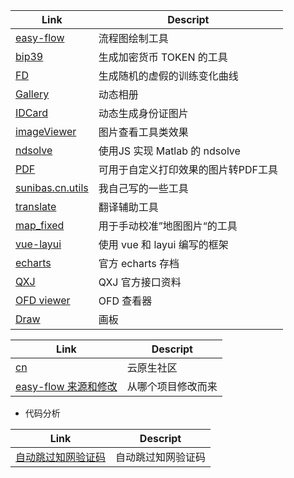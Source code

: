| Link                                              | Descript                 |
|---------------------------------------------------|--------------------------|
| [easy-flow](./easy-flow/index.html)               | 流程图绘制工具                  |
| [bip39](./bip39/bip39-standalone.html)            | 生成加密货币 TOKEN 的工具         |
| [FD](./FakeData_xiaobai/index.html)               | 生成随机的虚假的训练变化曲线           |
| [Gallery](./galleryAni/index.html)                | 动态相册                     |
| [IDCard](./idcard/index.html)                     | 动态生成身份证图片                |
| [imageViewer](./imageViewer/index.html)           | 图片查看工具类效果                |
| [ndsolve](./ndsolve/index.html)                   | 使用JS 实现 Matlab 的 ndsolve |
| [PDF](./PDF/index.html)                           | 可用于自定义打印效果的图片转PDF工具      |
| [sunibas.cn.utils](./sunibas.cn.utils/index.html) | 我自己写的一些工具                |
| [translate](./trans/trans.html)                   | 翻译辅助工具                   |
| [map_fixed](./map_fixed/index.html)               | 用于手动校准”地图图片“的工具          |
| [vue-layui](./vue-layui/index.html)               | 使用 vue 和 layui 编写的框架     |
| [echarts](./echarts/index.html)                   | 官方 echarts 存档            |
| [QXJ](./qxj/index.html)                           | QXJ 官方接口资料               |
| [OFD viewer](./OFDViewer/index.html)              | OFD 查看器                  |
| [Draw](./draw/index.html)                         | 画板                       |



| Link                                                       | Descript  |
|------------------------------------------------------------|-----------|
| [cn](https://i.cloudnative.to/kubernetes/kubernetes/index) | 云原生社区     |
| [easy-flow 来源和修改](./easy-flow/readme.md)                   | 从哪个项目修改而来 |

- 代码分析

| Link                           | Descript                 |
|--------------------------------|--------------------------|
| [自动跳过知网验证码](./ShareCode/zw.md) | 自动跳过知网验证码                  |